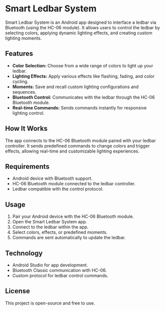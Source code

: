 # Smart Ledbar System

Smart Ledbar System is an Android app designed to interface a ledbar via Bluetooth (using the HC-06 module). It allows users to control the ledbar by selecting colors, applying dynamic lighting effects, and creating custom lighting moments.

## Features

- **Color Selection:** Choose from a wide range of colors to light up your ledbar.
- **Lighting Effects:** Apply various effects like flashing, fading, and color cycling.
- **Moments:** Save and recall custom lighting configurations and sequences.
- **Bluetooth Control:** Communicates with the ledbar through the HC-06 Bluetooth module.
- **Real-time Commands:** Sends commands instantly for responsive lighting control.

## How It Works

The app connects to the HC-06 Bluetooth module paired with your ledbar controller. It sends predefined commands to change colors and trigger effects, allowing real-time and customizable lighting experiences.

## Requirements

- Android device with Bluetooth support.
- HC-06 Bluetooth module connected to the ledbar controller.
- Ledbar compatible with the control protocol.

## Usage

1. Pair your Android device with the HC-06 Bluetooth module.
2. Open the Smart Ledbar System app.
3. Connect to the ledbar within the app.
4. Select colors, effects, or predefined moments.
5. Commands are sent automatically to update the ledbar.

## Technology

- Android Studio for app development.
- Bluetooth Classic communication with HC-06.
- Custom protocol for ledbar control commands.

## License

This project is open-source and free to use.
